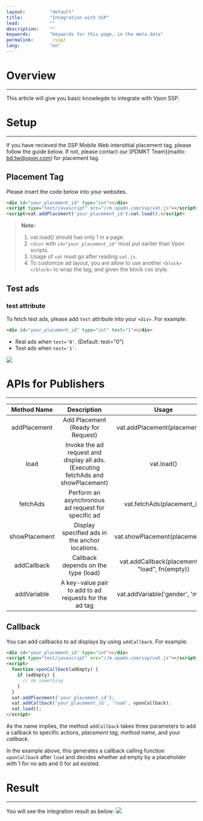 ```yaml
---
layout:         "default"
title:          "Integration with SSP"
lead:           ""
description:    ""
keywords:       "Keywords for this page, in the meta data"
permalink:       /ssp/
lang:           "en"
---
```



# Overview
---
This article will give you basic knowlegde to integrate with Vpon SSP.

# Setup
---
If you have recieved the SSP Mobile Web interstitial placement tag, please follow the guide below. If not, please contact our [PDMKT Team](mailto: bd.tw@vpon.com) for placement tag.

## Placement Tag
Please insert the code below into your websites.

``` html
<div id="your_placement_id" type="int"></div>
<script type="text/javascript" src="//m.vpadn.com/ssp/vat.js"></script>
<script>vat.addPlacement('your_placement_id');vat.load();</script>
```

<!-- >**Note:**
> 1. vat.load() should has only 1 in a page.
> 2. `<div>` with `id="your_placement_id"` must put earlier than Vpon scripts.
> 3. Usage of `vat` must go after reading `vat.js`. -->
<blockquote>
<strong>Note:</strong>
<ol>
<li>vat.load() should has only 1 in a page.</li>
<li><code>&lt;div&gt;</code> with <code>id="your_placement_id"</code> must put earlier than Vpon scripts.</li>
<li>Usage of <code>vat</code> must go after reading <code>vat.js</code>.</li>
<li>To customize ad layout, you are allow to use another <code>&lt;block&gt;</code> <code>&lt;/block&gt;</code> to wrap the tag, and given the block css style.</li>
</ol>
</blockquote>

## Test ads
### test attribute
To fetch test ads, please add `test` attribute into your `<div>`. For example:<br>

```html
<div id="your_placement_id" type="int" test="1"></div>
```

* Real ads when `test='0'`. (Default: test="0")
* Test ads when `test='1'`.

<img src="{{site.imgurl}}/SSP_Test_AD1.jpg" class="width-300">




# APIs for Publishers
---
Method Name	| Description	| Usage
:-------------: | :------------:|:-------------: |
addPlacement |	Add Placement (Ready for Request)	| vat.addPlacement(placement_id)
load |	Invoke the ad request and display all ads.(Executing fetchAds and showPlacement) |	vat.load()
fetchAds|Perform an asynchronous ad request for specific ad|	vat.fetchAds(placement_id)
showPlacement|	Display specified ads in the anchor locations.|	vat.showPlacement(placement_id)
addCallback	| Callback depends on the type (load)     | vat.addCallback(placement_id, "load", fn(empty))
addVariable	| A key-value pair to add to ad requests for the ad tag |	vat.addVariable('gender', 'male')

## Callback
You can add callbacks to ad displays by using `addCallback`. For example:

```html
<div id="your_placement_id" type="int"></div>
<script type="text/javascript" src="//m.vpadn.com/ssp/vat.js"></script>
<script>
  function vponCallback(adEmpty) {
    if (adEmpty) {
      // do something
    }
  }
  vat.addPlacement('your_placement_id');
  vat.addCallback('your_placement_id', 'load', vponCallback);
  vat.load();
</script>
```

As the name implies, the method `addCallback` takes three parameters to add a callback to specific actions, *placement tag*, *method name*, and your *callback*.

In the example above, this generates a callback calling function `vponCallback` after `load` and decides whether ad empty by a placeholder with 1 for no ads and 0 for ad existed.


# Result
---
You will see the integration result as below:
<img src="{{site.imgurl}}/SSP_Test_AD2.jpg" class="width-300">
